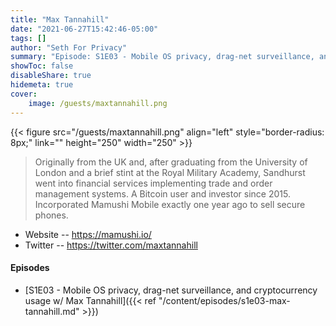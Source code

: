 ```yaml
---
title: "Max Tannahill"
date: "2021-06-27T15:42:46-05:00"
tags: []
author: "Seth For Privacy"
summary: "Episode: S1E03 - Mobile OS privacy, drag-net surveillance, and cryptocurrency usage w/ Max Tannahill"
showToc: false
disableShare: true
hidemeta: true
cover:
    image: /guests/maxtannahill.png
---
```


{{< figure src="/guests/maxtannahill.png" align="left" style="border-radius: 8px;" link="" height="250" width="250" >}}

> Originally from the UK and, after graduating from the University of London and a brief stint at the Royal Military Academy, Sandhurst went into financial services implementing trade and order management systems. A Bitcoin user and investor since 2015. Incorporated Mamushi Mobile exactly one year ago to sell secure phones.

- Website -- https://mamushi.io/
- Twitter -- https://twitter.com/maxtannahill

#### Episodes

- [S1E03 - Mobile OS privacy, drag-net surveillance, and cryptocurrency usage w/ Max Tannahill]({{< ref "/content/episodes/s1e03-max-tannahill.md" >}})
